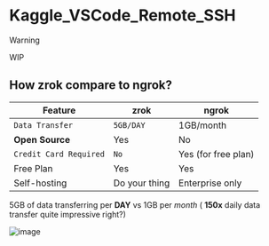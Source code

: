 # Kaggle_VSCode_Remote_SSH

> [!WARNING]
>
> WIP

## How zrok compare to ngrok?

| Feature                | zrok          | ngrok               |
| ---------------------- | ------------- | ------------------- |
| `Data Transfer`        | `5GB/DAY`     | 1GB/month           |
| **Open Source**        | Yes           | No                  |
| `Credit Card Required` | `No`          | Yes (for free plan) |
| Free Plan              | Yes           | Yes                 |
| Self-hosting           | Do your thing | Enterprise only     |

5GB of data transferring per **DAY** vs 1GB per _month_ ( **150x** daily data transfer quite impressive right?)

![image](https://github.com/user-attachments/assets/96b2c14a-dc22-46db-a8f0-7229380a6173)
